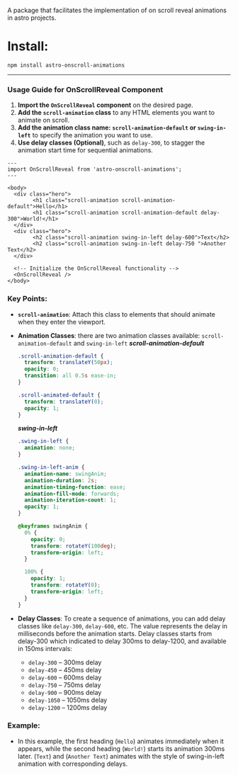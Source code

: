 A package that facilitates the implementation of on scroll reveal animations in astro projects.

# Install:

`npm install astro-onscroll-animations`

---

### Usage Guide for OnScrollReveal Component

1. **Import the `OnScrollReveal` component** on the desired page.
2. **Add the `scroll-animation` class** to any HTML elements you want to animate on scroll.
3. **Add the animation class name: `scroll-animation-default` or `swing-in-left`** to specify the animation you want to use.
4. **Use delay classes (Optional)**, such as `delay-300`, to stagger the animation start time for sequential animations.

```astro
---
import OnScrollReveal from 'astro-onscroll-animations';
---

<body>
  <div class="hero">
        <h1 class="scroll-animation scroll-animation-default">Hello</h1>
        <h1 class="scroll-animation scroll-animation-default delay-300">World!</h1>
  </div>
  <div class="hero">
        <h2 class="scroll-animation swing-in-left delay-600">Text</h2>
        <h2 class="scroll-animation swing-in-left delay-750 ">Another Text</h2>
  </div>

  <!-- Initialize the OnScrollReveal functionality -->
  <OnScrollReveal />
</body>
```

### Key Points:

- **`scroll-animation`**: Attach this class to elements that should animate when they enter the viewport.
- **Animation Classes**: there are two animation classes available: `scroll-animation-default` and `swing-in-left`
  **_scroll-animation-default_**

  ```css
  .scroll-animation-default {
    transform: translateY(50px);
    opacity: 0;
    transition: all 0.5s ease-in;
  }

  .scroll-animated-default {
    transform: translateY(0);
    opacity: 1;
  }
  ```

  **_swing-in-left_**

  ```css
  .swing-in-left {
    animation: none;
  }

  .swing-in-left-anim {
    animation-name: swingAnim;
    animation-duration: 2s;
    animation-timing-function: ease;
    animation-fill-mode: forwards;
    animation-iteration-count: 1;
    opacity: 1;
  }

  @keyframes swingAnim {
    0% {
      opacity: 0;
      transform: rotateY(100deg);
      transform-origin: left;
    }

    100% {
      opacity: 1;
      transform: rotateY(0);
      transform-origin: left;
    }
  }
  ```

- **Delay Classes**: To create a sequence of animations, you can add delay classes like `delay-300`, `delay-600`, etc. The value represents the delay in milliseconds before the animation starts. Delay classes starts from delay-300 which indicated to delay 300ms to delay-1200, and available in 150ms intervals:

  - `delay-300` – 300ms delay
  - `delay-450` – 450ms delay
  - `delay-600` – 600ms delay
  - `delay-750` – 750ms delay
  - `delay-900` – 900ms delay
  - `delay-1050` – 1050ms delay
  - `delay-1200` – 1200ms delay

### Example:

- In this example, the first heading (`Hello`) animates immediately when it appears, while the second heading (`World!`) starts its animation 300ms later. (`Text`) and (`Another Text`) animates with the style of swing-in-left animation with corresponding delays.

